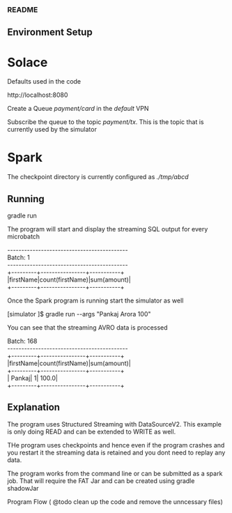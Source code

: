 ### README

## Environment Setup

# Solace

Defaults used in the code

http://localhost:8080

Create a Queue _*payment/card*_ in the _default_ VPN

Subscribe the queue to the topic _payment/tx_. This is the topic that is currently used by the simulator

# Spark
The checkpoint directory is currently configured as _./tmp/abcd_


## Running

gradle run

The program will start and display the streaming SQL output for every microbatch


-------------------------------------------<br/>
Batch: 1<br/>
-------------------------------------------<br/>
+---------+----------------+-----------+<br/>
|firstName|count(firstName)|sum(amount)|<br/>
+---------+----------------+-----------+<br/>


Once the Spark program is running start the simulator as well

[simulator ]$ gradle run --args "Pankaj Arora 100"

You can see that the  streaming AVRO data is processed

Batch: 168<br/>
-------------------------------------------<br/>
+---------+----------------+-----------+<br/>
|firstName|count(firstName)|sum(amount)|<br/>
+---------+----------------+-----------+<br/>
|   Pankaj|               1|      100.0|<br/>
+---------+----------------+-----------+<br/>



## Explanation

The program uses Structured Streaming with DataSourceV2. This example is only doing READ and can be extended to WRITE as well.

THe program uses checkpoints and hence even if the program crashes and you restart it the streaming data is retained and you dont need to replay any data.

The program works from the command line or can be submitted as a spark job. That will require the FAT Jar and can be created using
gradle shadowJar

Program Flow
( @todo clean up the code and remove the unncessary files)

